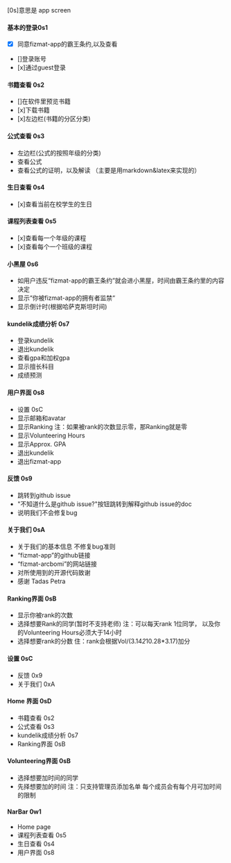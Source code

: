 [0s]意思是 app screen

#### 基本的登录0s1
- [x] 同意fizmat-app的霸王条约,以及查看
- []登录账号
- [x]通过guest登录

#### 书籍查看 0s2
- []在软件里预览书籍
- [x]下载书籍
- [x]左边栏(书籍的分区分类)

#### 公式查看 0s3
- 左边栏(公式的按照年级的分类)
- 查看公式
- 查看公式的证明，以及解读
（主要是用markdown&latex来实现的）

#### 生日查看 0s4
- [x]查看当前在校学生的生日

#### 课程列表查看 0s5
- [x]查看每一个年级的课程
- [x]查看每个一个班级的课程

#### 小黑屋 0s6
- 如用户违反“fizmat-app的霸王条约”就会进小黑屋，时间由霸王条约里的内容决定
- 显示“你被fizmat-app的拥有者监禁“
- 显示倒计时(根据哈萨克斯坦时间)

#### kundelik成绩分析 0s7
- 登录kundelik
- 退出kundelik
- 查看gpa和加权gpa
- 显示擅长科目
- 成绩预测

#### 用户界面 0s8
- 设置 0sC
- 显示邮箱和avatar
- 显示Ranking
    注：如果被rank的次数显示零，那Ranking就是零
- 显示Volunteering Hours
- 显示Approx. GPA
- 退出kundelik
- 退出fizmat-app

#### 反馈 0s9
- 跳转到github issue
- "不知道什么是github issue?"按钮跳转到解释github issue的doc
- 说明我们不会修复bug

#### 关于我们 0sA
- 关于我们的基本信息
    不修复bug准则
- “fizmat-app”的github链接
- “fizmat-arcbomi”的网站链接
- 对所使用到的开源代码致谢
- 感谢 Tadas Petra

#### Ranking界面 0sB
- 显示你被rank的次数
- 选择想要Rank的同学(暂时不支持老师)
    注：可以每天rank 1位同学，
        以及你的Volunteering Hours必须大于14小时
- 选择想要rank的分数
    住：rank会根据Vol/(3.14*2*10.28*3.17)加分

#### 设置 0sC
- 反馈 0x9
- 关于我们 0xA

#### Home 界面 0sD
- 书籍查看 0s2
- 公式查看 0s3
- kundelik成绩分析 0s7
- Ranking界面 0sB

#### Volunteering界面 0sB
- 选择想要加时间的同学
- 先择想要加的时间
    注：只支持管理员添加名单
        每个成员会有每个月可加时间的限制


#### NarBar 0w1
- Home page
- 课程列表查看 0s5
- 生日查看 0s4
- 用户界面 0s8
